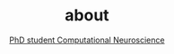 ---
layout: about
title: about
permalink: /
subtitle: <a href='#'>PhD student Computational Neuroscience

profile:
  align: right
  image: prof_pic.jpg
  image_circular: false # crops the image to make it circular
  more_info: >
    <p>555 your office number</p>
    <p>Ludwig Erhard Allee 2</p>
    <p>53175 Bonn, Germany</p>

news: false # includes a list of news items
selected_papers: true # includes a list of papers marked as "selected={true}"
social: true # includes social icons at the bottom of the page
---